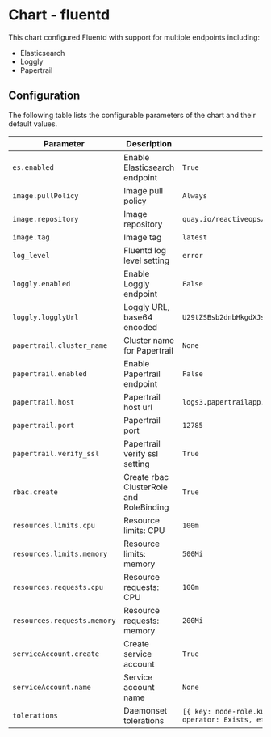 # Chart - fluentd

This chart configured Fluentd with support for multiple endpoints including:

* Elasticsearch
* Loggly
* Papertrail

## Configuration

The following table lists the configurable parameters of the chart and their default values.

| Parameter | Description | Default | Required |
| --------- | ----------- | ------- | -------- |
| `es.enabled` | Enable Elasticsearch endpoint | `True` | yes |
| `image.pullPolicy` | Image pull policy | `Always` | no |
| `image.repository` | Image repository | `quay.io/reactiveops/fluentd-kubernetes-aws-es` | no |
| `image.tag` | Image tag | `latest` | no |
| `log_level` | Fluentd log level setting | `error` | no |
| `loggly.enabled` | Enable Loggly endpoint | `False` | no |
| `loggly.logglyUrl` | Loggly URL, base64 encoded | `U29tZSBsb2dnbHkgdXJsIGJhc2U2NCBlbmNvZGVkIGhlcmU=` | yes |
| `papertrail.cluster_name` | Cluster name for Papertrail | `None` | no |
| `papertrail.enabled` | Enable Papertrail endpoint | `False` | no |
| `papertrail.host` | Papertrail host url | `logs3.papertrailapp.com` | no |
| `papertrail.port` | Papertrail port | `12785` | no |
| `papertrail.verify_ssl` | Papertrail verify ssl setting | `True` | no |
| `rbac.create` | Create rbac ClusterRole and RoleBinding | `True` | no |
| `resources.limits.cpu` | Resource limits: CPU | `100m` | no |
| `resources.limits.memory` | Resource limits: memory | `500Mi` | no |
| `resources.requests.cpu` | Resource requests: CPU | `100m` | no |
| `resources.requests.memory` | Resource requests: memory | `200Mi` | no |
| `serviceAccount.create` | Create service account | `True` | no |
| `serviceAccount.name` |Service account name | `None` | no |
| `tolerations` | Daemonset tolerations | `[{ key: node-role.kubernetes.io/master, operator: Exists, effect: NoSchedule }]` | no |
